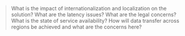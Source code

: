 >What is the impact of internationalization and localization on the solution?
>What are the latency issues?
>What are the legal concerns?
>What is the state of service availability?
>How will data transfer across regions be achieved and what are the concerns here? 
